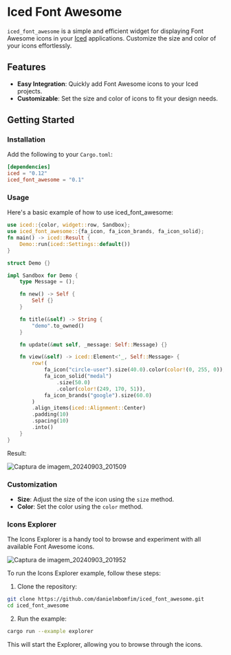 # Iced Font Awesome

`iced_font_awesome` is a simple and efficient widget for displaying Font Awesome icons in your [Iced](https://github.com/iced-rs/iced) applications. Customize the size and color of your icons effortlessly.

## Features

- **Easy Integration**: Quickly add Font Awesome icons to your Iced projects.
- **Customizable**: Set the size and color of icons to fit your design needs.

## Getting Started

### Installation

Add the following to your `Cargo.toml`:

```toml
[dependencies]
iced = "0.12"
iced_font_awesome = "0.1"
```

### Usage

Here's a basic example of how to use iced_font_awesome:

```rust
use iced::{color, widget::row, Sandbox};
use iced_font_awesome::{fa_icon, fa_icon_brands, fa_icon_solid};
fn main() -> iced::Result {
    Demo::run(iced::Settings::default())
}

struct Demo {}

impl Sandbox for Demo {
    type Message = ();

    fn new() -> Self {
        Self {}
    }

    fn title(&self) -> String {
        "demo".to_owned()
    }

    fn update(&mut self, _message: Self::Message) {}

    fn view(&self) -> iced::Element<'_, Self::Message> {
        row!(
            fa_icon("circle-user").size(40.0).color(color!(0, 255, 0)),
            fa_icon_solid("medal")
                .size(50.0)
                .color(color!(249, 170, 51)),
            fa_icon_brands("google").size(60.0)
        )
        .align_items(iced::Alignment::Center)
        .padding(10)
        .spacing(10)
        .into()
    }
}

```

Result:

![Captura de imagem_20240903_201509](https://github.com/user-attachments/assets/2d4d0e80-5c0d-447a-b180-9025562a4d11)

### Customization

- **Size**: Adjust the size of the icon using the `size` method.
- **Color**: Set the color using the `color` method.

### Icons Explorer

The Icons Explorer is a handy tool to browse and experiment with all available Font Awesome icons.

![Captura de imagem_20240903_201952](https://github.com/user-attachments/assets/c8df48d6-ed91-4eb7-82e3-b5e2673c215c)

To run the Icons Explorer example, follow these steps:

1. Clone the repository:

```sh
git clone https://github.com/danielmbomfim/iced_font_awesome.git
cd iced_font_awesome
```

2. Run the example:

```sh
cargo run --example explorer
```

This will start the Explorer, allowing you to browse through the icons.

